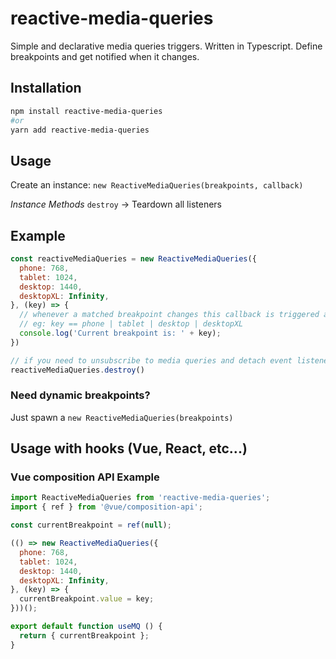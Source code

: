 # reactive-media-queries
Simple and declarative media queries triggers. Written in Typescript.
Define breakpoints and get notified when it changes.

## Installation
```sh
npm install reactive-media-queries
#or
yarn add reactive-media-queries
```

## Usage
Create an instance:
`new ReactiveMediaQueries(breakpoints, callback)`

*Instance Methods*
`destroy` -> Teardown all listeners

## Example
```js
const reactiveMediaQueries = new ReactiveMediaQueries({
  phone: 768,
  tablet: 1024,
  desktop: 1440,
  desktopXL: Infinity,
}, (key) => {
  // whenever a matched breakpoint changes this callback is triggered and the key argument is the current breakpoint id
  // eg: key == phone | tablet | desktop | desktopXL
  console.log('Current breakpoint is: ' + key);
})

// if you need to unsubscribe to media queries and detach event listeners just call destroy
reactiveMediaQueries.destroy()
```

### Need dynamic breakpoints?
Just spawn a `new ReactiveMediaQueries(breakpoints)` 

## Usage with hooks (Vue, React, etc...)
### Vue composition API Example
```js
import ReactiveMediaQueries from 'reactive-media-queries';
import { ref } from '@vue/composition-api';

const currentBreakpoint = ref(null);

(() => new ReactiveMediaQueries({
  phone: 768,
  tablet: 1024,
  desktop: 1440,
  desktopXL: Infinity,
}, (key) => {
  currentBreakpoint.value = key;
}))();

export default function useMQ () {
  return { currentBreakpoint };
}
```